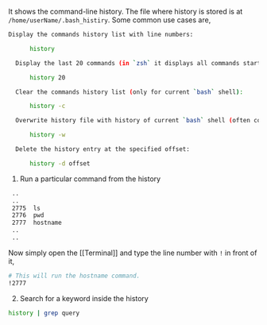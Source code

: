 It shows the command-line history. The file where history is stored is at `/home/userName/.bash_histiry`. Some common use cases are, 

```bash
Display the commands history list with line numbers:

      history

  Display the last 20 commands (in `zsh` it displays all commands starting from the 20th):

      history 20

  Clear the commands history list (only for current `bash` shell):

      history -c

  Overwrite history file with history of current `bash` shell (often combined with `history -c` to purge history):

      history -w

  Delete the history entry at the specified offset:

      history -d offset
```

1. Run a particular command from the history 
```bash
 ..
 ..
 2775  ls
 2776  pwd
 2777  hostname
 ..
 ..
```

Now simply open the [[Terminal]] and type the line number with `!` in front of it,
```bash
# This will run the hostname command.
!2777
```

2. Search for a keyword inside the history 
```bash
history | grep query
```

